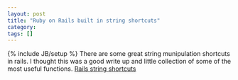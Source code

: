 ```yaml
---
layout: post
title: "Ruby on Rails built in string shortcuts"
category:
tags: []
---
```

{% include JB/setup %}
There are some great string munipulation shortcuts in rails. I thought this was a good write up and little collection of some of the most useful functions.    [Rails string shortcuts](http://thinkingrails.blogspot.com/2007/01/stringy-shortcuts-string-methods-ruby.html)